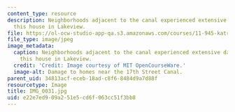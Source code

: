 ```yaml
---
content_type: resource
description: Neighborhoods adjacent to the canal experienced extensive damage, like
  this house in Lakeview.
file: https://ol-ocw-studio-app-qa.s3.amazonaws.com/courses/11-945-katrina-practicum-spring-2006/e22e7ed909a251e5cd6f063cc51f3bb8_IMG_0031.jpg
file_type: image/jpeg
image_metadata:
  caption: Neighborhoods adjacent to the canal experienced extensive damage, like
    this house in Lakeview.
  credit: 'Credit: Image courtesy of MIT OpenCourseWare.'
  image-alt: Damage to homes near the 17th Street Canal.
parent_uid: 34813acf-eceb-18ad-c8f6-8484d9a7d88f
resourcetype: Image
title: IMG_0031.jpg
uid: e22e7ed9-09a2-51e5-cd6f-063cc51f3bb8
---
```

